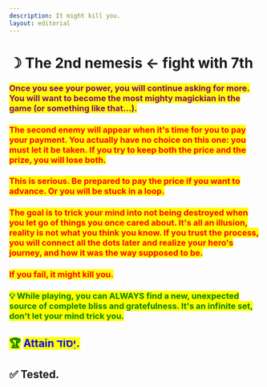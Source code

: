 ```yaml
---
description: It might kill you.
layout: editorial
---
```


# ☽ The 2nd nemesis ← fight with 7th

### <mark style="color:purple;">Once you see your power, you will continue asking for more. You will want to become the most mighty magickian in the game (or something like that...).</mark>&#x20;

### <mark style="color:red;">The second enemy will appear when it's time for you to pay your payment. You actually have no choice on this one: you must let it be taken. If you try to keep both the price and the prize, you will lose both.</mark>&#x20;

### <mark style="color:red;">This is serious. Be prepared to pay the price if you want to advance. Or you will be stuck in a loop.</mark>

### <mark style="color:red;">The goal is to trick your mind into not being destroyed when you let go of things you once cared about. It's all an illusion, reality is not what you think you know. If you trust the process, you will connect all the dots later and realize your hero's journey, and how it was the way supposed to be.</mark>&#x20;

### <mark style="color:red;">If you fail, it might kill you.</mark>

<mark style="color:red;"></mark>

### <mark style="color:green;">💡 While playing, you can ALWAYS find a new, unexpected source of complete bliss and gratefulness. It's an infinite set, don't let your mind trick you.</mark>

<mark style="color:green;"></mark>

<mark style="color:green;"></mark>

<mark style="color:green;"></mark>

## <mark style="color:green;">🏆</mark> <mark style="color:blue;">Attain יְסוֹד.</mark>

## ✅ Tested.
